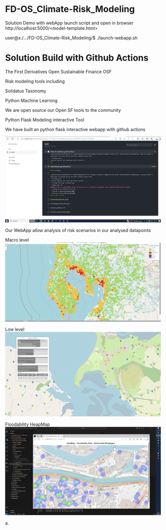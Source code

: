 
# FD-OS_Climate-Risk_Modeling

Solution Demo with webApp launch script and open in browser http://localhost:5000/<model-template.html>

  user@x:/.../FD-OS_Climate-Risk_Modeling/$ ./launch-webapp.sh 


# Solution Build with Github Actions
The First Derivatives Open Sustainable Finance OSF 

Risk modeling tools including

  Solidatus Taxonomy 
  
   
  Python Machine Learning
  
  We are open source our Open SF tools to the community


  Python Flask Modeling interactive Tool


  We have built an python flask interactive webapp with github actions

![Alt text](images/interactive-build-github.png?raw=true "Interactive build")


  Our WebApp allow analysis of risk scenarios in our analysed datapoints
  
  Macro level
![Alt text](images/floodability-macro-level.png?raw=true "Floodability risk macro-level")


  Low level
![Alt text](images/floodability-low-level.png?raw=true "Property detail low-level")


  Floodability HeapMap
![Alt text](images/floodability-heatmap.png?raw=true "Floodability HeapMap")

   a.